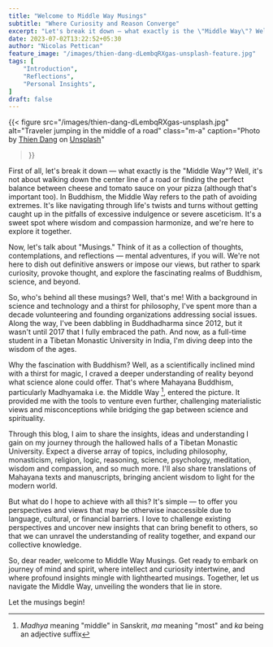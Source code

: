 ```yaml
---
title: "Welcome to Middle Way Musings"
subtitle: "Where Curiosity and Reason Converge"
excerpt: "Let's break it down — what exactly is the \"Middle Way\"? Well, it's not about walking down the center line of a road or finding the perfect balance between cheese and tomato sauce on your pizza (although that's important too..."
date: 2023-07-02T13:22:52+05:30
author: "Nicolas Pettican"
feature_image: "/images/thien-dang-dLembqRXgas-unsplash-feature.jpg"
tags: [
    "Introduction",
    "Reflections",
    "Personal Insights",
]
draft: false
---
```


{{< figure 
    src="/images/thien-dang-dLembqRXgas-unsplash.jpg" 
    alt="Traveler jumping in the middle of a road" 
    class="m-a"
    caption="Photo by [Thien Dang](https://unsplash.com/@th_dangvu?utm_source=unsplash&utm_medium=referral&utm_content=creditCopyText) on [Unsplash](https://unsplash.com/photos/dLembqRXgas?utm_source=unsplash&utm_medium=referral&utm_content=creditCopyText)"
>}}
  

First of all, let's break it down — what exactly is the "Middle Way"? Well, it's not about walking down the center line of a road or finding the perfect balance between cheese and tomato sauce on your pizza (although that's important too). In Buddhism, the Middle Way refers to the path of avoiding extremes. It's like navigating through life's twists and turns without getting caught up in the pitfalls of excessive indulgence or severe asceticism. It's a sweet spot where wisdom and compassion harmonize, and we're here to explore it together.

Now, let's talk about "Musings." Think of it as a collection of thoughts, contemplations, and reflections — mental adventures, if you will. We're not here to dish out definitive answers or impose our views, but rather to spark curiosity, provoke thought, and explore the fascinating realms of Buddhism, science, and beyond.

So, who's behind all these musings? Well, that's me! With a background in science and technology and a thirst for philosophy, I've spent more than a decade volunteering and founding organizations addressing social issues. Along the way, I've been dabbling in Buddhadharma since 2012, but it wasn't until 2017 that I fully embraced the path. And now, as a full-time student in a Tibetan Monastic University in India, I'm diving deep into the wisdom of the ages.

Why the fascination with Buddhism? Well, as a scientifically inclined mind with a thirst for magic, I craved a deeper understanding of reality beyond what science alone could offer. That's where Mahayana Buddhism, particularly Madhyamaka i.e. the Middle Way [^1], entered the picture. It provided me with the tools to venture even further, challenging materialistic views and misconceptions while bridging the gap between science and spirituality.

Through this blog, I aim to share the insights, ideas and understanding I gain on my journey through the hallowed halls of a Tibetan Monastic University. Expect a diverse array of topics, including philosophy, monasticism, religion, logic, reasoning, science, psychology, meditation, wisdom and compassion, and so much more. I'll also share translations of Mahayana texts and manuscripts, bringing ancient wisdom to light for the modern world.

But what do I hope to achieve with all this? It's simple — to offer you perspectives and views that may be otherwise inaccessible due to language, cultural, or financial barriers. I love to challenge existing perspectives and uncover new insights that can bring benefit to others, so that we can unravel the understanding of reality together, and expand our collective knowledge.

So, dear reader, welcome to Middle Way Musings. Get ready to embark on journey of mind and spirit, where intellect and curiosity intertwine, and where profound insights mingle with lighthearted musings. Together, let us navigate the Middle Way, unveiling the wonders that lie in store.

Let the musings begin!

[^1]: _Madhya_ meaning "middle" in Sanskrit, _ma_ meaning "most" and _ka_ being an adjective suffix
